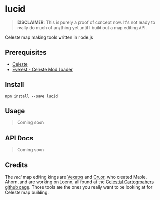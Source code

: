 # lucid

> **DISCLAIMER**: This is purely a proof of concept now. It's not ready to really do much of anything yet until I build out a map editing API.

Celeste map making tools written in node.js

## Prerequisites

* [Celeste](http://www.celestegame.com/)
* [Everest - Celeste Mod Loader](https://everestapi.github.io/)

## Install

```
npm install --save lucid
```

## Usage

> Coming soon

## API Docs

> Coming soon

## Credits

The _real_ map editing kings are [Vexatos](https://github.com/Vexatos) and [Cruor](https://github.com/Cruor), who created Maple, Ahorn, and are working on Loenn, all found at the [Celestial Cartogrpahers github page](https://github.com/CelestialCartographers). Those tools are the ones you really want to be looking at for Celeste map building.
